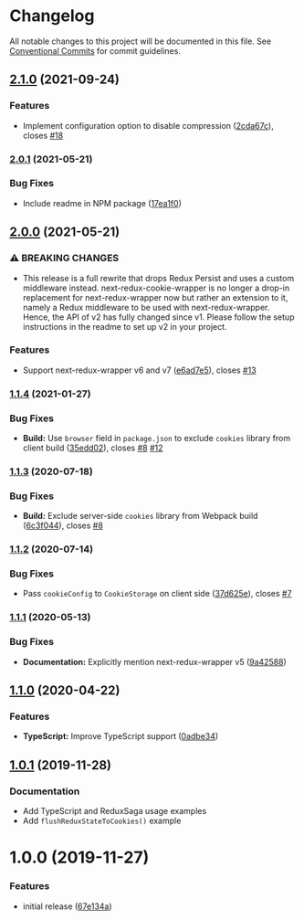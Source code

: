 # Changelog

All notable changes to this project will be documented in this file. See
[Conventional Commits](https://conventionalcommits.org) for commit guidelines.

## [2.1.0](https://github.com/bjoluc/next-redux-cookie-wrapper/compare/v2.0.1...v2.1.0) (2021-09-24)


### Features

* Implement configuration option to disable compression ([2cda67c](https://github.com/bjoluc/next-redux-cookie-wrapper/commit/2cda67c06e78735918b0075c93a8f9b9df44e23b)), closes [#18](https://github.com/bjoluc/next-redux-cookie-wrapper/issues/18)

### [2.0.1](https://github.com/bjoluc/next-redux-cookie-wrapper/compare/v2.0.0...v2.0.1) (2021-05-21)


### Bug Fixes

* Include readme in NPM package ([17ea1f0](https://github.com/bjoluc/next-redux-cookie-wrapper/commit/17ea1f079760c94899b2b4cd8bcfaf5aefbc786e))

## [2.0.0](https://github.com/bjoluc/next-redux-cookie-wrapper/compare/v1.1.4...v2.0.0) (2021-05-21)


### ⚠ BREAKING CHANGES

* This release is a full rewrite that drops Redux Persist and uses a custom
middleware instead. next-redux-cookie-wrapper is no longer a drop-in replacement for
next-redux-wrapper now but rather an extension to it, namely a Redux middleware to be used with
next-redux-wrapper. Hence, the API of v2 has fully changed since v1. Please follow the setup
instructions in the readme to set up v2 in your project.

### Features

* Support next-redux-wrapper v6 and v7 ([e6ad7e5](https://github.com/bjoluc/next-redux-cookie-wrapper/commit/e6ad7e5aec6e3f218479182909b7b1e7cf341eaa)), closes [#13](https://github.com/bjoluc/next-redux-cookie-wrapper/issues/13)

### [1.1.4](https://github.com/bjoluc/next-redux-cookie-wrapper/compare/v1.1.3...v1.1.4) (2021-01-27)


### Bug Fixes

* **Build:** Use `browser` field in `package.json` to exclude `cookies` library from client build ([35edd02](https://github.com/bjoluc/next-redux-cookie-wrapper/commit/35edd022cf56153798badc0693d77b68495aba46)), closes [#8](https://github.com/bjoluc/next-redux-cookie-wrapper/issues/8) [#12](https://github.com/bjoluc/next-redux-cookie-wrapper/issues/12)

### [1.1.3](https://github.com/bjoluc/next-redux-cookie-wrapper/compare/v1.1.2...v1.1.3) (2020-07-18)


### Bug Fixes

* **Build:** Exclude server-side `cookies` library from Webpack build ([6c3f044](https://github.com/bjoluc/next-redux-cookie-wrapper/commit/6c3f044428318dfe335ac4a01f891d3de272fbac)), closes [#8](https://github.com/bjoluc/next-redux-cookie-wrapper/issues/8)

### [1.1.2](https://github.com/bjoluc/next-redux-cookie-wrapper/compare/v1.1.1...v1.1.2) (2020-07-14)


### Bug Fixes

* Pass `cookieConfig` to `CookieStorage` on client side ([37d625e](https://github.com/bjoluc/next-redux-cookie-wrapper/commit/37d625ea2e1e18f149945e15cc9ea25e8b9375fb)), closes [#7](https://github.com/bjoluc/next-redux-cookie-wrapper/issues/7)

### [1.1.1](https://github.com/bjoluc/next-redux-cookie-wrapper/compare/v1.1.0...v1.1.1) (2020-05-13)


### Bug Fixes

* **Documentation:** Explicitly mention next-redux-wrapper v5 ([9a42588](https://github.com/bjoluc/next-redux-cookie-wrapper/commit/9a42588f0df2285097adca032198a681f118c455))

## [1.1.0](https://github.com/bjoluc/next-redux-cookie-wrapper/compare/v1.0.1...v1.1.0) (2020-04-22)


### Features

* **TypeScript:** Improve TypeScript support ([0adbe34](https://github.com/bjoluc/next-redux-cookie-wrapper/commit/0adbe340f11eb5fbc8a2ad98ae3255ea6d4d4e43))

## [1.0.1](https://github.com/bjoluc/next-redux-cookie-wrapper/compare/v1.0.0...v1.0.1) (2019-11-28)

### Documentation

* Add TypeScript and ReduxSaga usage examples
* Add `flushReduxStateToCookies()` example

# 1.0.0 (2019-11-27)

### Features

* initial release ([67e134a](https://github.com/bjoluc/next-redux-cookie-wrapper/commit/67e134a7f137c9006205914e20dbba3ef1adfe70))
